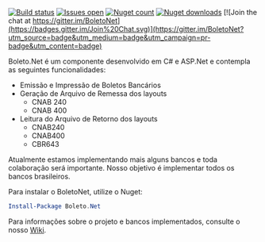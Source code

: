 [![Build status](https://ci.appveyor.com/api/projects/status/tu0uy49drensdlxe?svg=true)](https://ci.appveyor.com/project/carloscds/boletonet)
[![Issues open](http://img.shields.io/github/issues/boletonet/boletonet.svg)](https://huboard.com/boletonet/boletonet)
[![Nuget count](http://img.shields.io/nuget/v/Boleto.Net.svg)](http://www.nuget.org/packages/Boleto.Net/)
[![Nuget downloads](http://img.shields.io/nuget/dt/Boleto.Net.svg)](http://www.nuget.org/packages/Boleto.Net/)
[![Join the chat at https://gitter.im/BoletoNet](https://badges.gitter.im/Join%20Chat.svg)](https://gitter.im/BoletoNet?utm_source=badge&utm_medium=badge&utm_campaign=pr-badge&utm_content=badge)

Boleto.Net é um componente desenvolvido em C# e ASP.Net e contempla as seguintes funcionalidades:

* Emissão e Impressão de Boletos Bancários
* Geração de Arquivo de Remessa dos layouts
  * CNAB 240
  * CNAB 400
* Leitura do Arquivo de Retorno dos layouts
  * CNAB240
  * CNAB400
  * CBR643

Atualmente estamos implementando mais alguns bancos e toda colaboração será importante. Nosso objetivo é implementar todos os bancos brasileiros.

Para instalar o BoletoNet, utilize o Nuget:

```powershell
Install-Package Boleto.Net
```

Para informações sobre o projeto e bancos implementados, consulte o nosso [Wiki](https://github.com/BoletoNet/boletonet/wiki).



